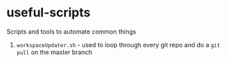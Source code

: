 
# useful-scripts
Scripts and tools to automate common things

1. `workspaceUpdater.sh` - used to loop through every git repo and do a `git pull` on the master branch
